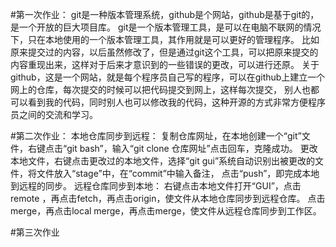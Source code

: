 #第一次作业：
git是一种版本管理系统，github是个网站，github是基于git的，是一个开放的巨大项目库。
git是一个版本管理工具，是可以在电脑不联网的情况下，只在本地使用的一个版本管理工具，其作用就是可以更好的管理程序。
比如原来提交过的内容，以后虽然修改了，但是通过git这个工具，可以把原来提交的内容重现出来，这样对于后来才意识到的一些错误的更改，可以进行还原。
关于github，这是一个网站，就是每个程序员自己写的程序，可以在github上建立一个网上的仓库，每次提交的时候可以把代码提交到网上，这样每次提交，
别人也都可以看到我的代码，同时别人也可以修改我的代码，这种开源的方式非常方便程序员之间的交流和学习。 


#第二次作业：
本地仓库同步到远程：
复制仓库网址，在本地创建一个“git”文件，右键点击“git bash”，输入“git clone 仓库网址”点击回车，克隆成功。
更改本地文件，右键点击更改过的本地文件，选择“git gui”系统自动识别出被更改的文件，将文件放入“stage”中，在“commit”中输入备注，
点击“push”，即完成本地到远程的同步。
远程仓库同步到本地：
右键点击本地文件打开“GUI”，点击remote ，再点击fetch，再点击origin，使文件从本地仓库同步到远程仓库。
点击merge，再点击local merge，再点击merge，使文件从远程仓库同步到工作区。

#第三次作业
